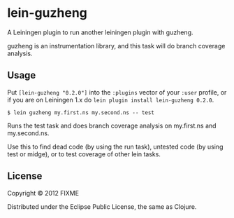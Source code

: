 # lein-guzheng

A Leiningen plugin to run another leiningen plugin with guzheng.

guzheng is an instrumentation library, and this task will do branch
coverage analysis.

## Usage

Put `[lein-guzheng "0.2.0"]` into the `:plugins` vector of your
`:user` profile, or if you are on Leiningen 1.x do `lein plugin install
lein-guzheng 0.2.0`.

    $ lein guzheng my.first.ns my.second.ns -- test

Runs the test task and does branch coverage analysis on my.first.ns and my.second.ns.

Use this to find dead code (by using the run task), untested code (by using
test or midge), or to test coverage of other lein tasks.

## License

Copyright © 2012 FIXME

Distributed under the Eclipse Public License, the same as Clojure.

